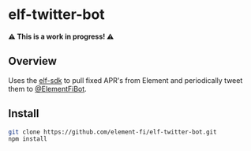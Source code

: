 # elf-twitter-bot

**⚠️  This is a work in progress!  ⚠️**

## Overview
Uses the [elf-sdk](https://github.com/element-fi/elf-sdk) to pull fixed APR's from Element and periodically tweet them to [@ElementFiBot](https://twitter.com/ElementFiBot).

## Install
```bash
git clone https://github.com/element-fi/elf-twitter-bot.git
npm install
